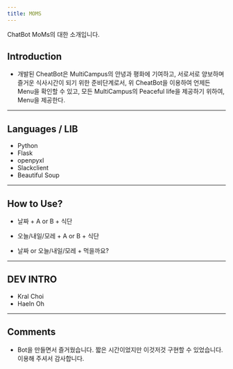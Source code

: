 ```yaml
---
title: MOMS
---
```


<p>ChatBot MoMs의 대한 소개입니다.</p>

## Introduction

* 개발된 CheatBot은 MultiCampus의 안녕과 평화에 기여하고, 서로서로 양보하며 즐거운 식사시간이 되기 위한 준비단계로서, 위 CheatBot을 이용하여 언제든 Menu을 확인할 수 있고, 모든 MultiCampus의 Peaceful life을 제공하기 위하여, Menu을 제공한다.

---

## Languages / LIB

* Python
* Flask
* openpyxl
* Slackclient
* Beautiful Soup

---

## How to Use?

* 날짜 + A or B + 식단

* 오늘/내일/모레 + A or B + 식단

* 날짜 or 오늘/내일/모레 + 먹을까요?

---

## DEV INTRO
* Kral Choi
* HaeIn Oh

---

## Comments
* Bot을 만들면서 즐거웠습니다. 짧은 시간이었지만 이것저것 구현할 수 있었습니다. 이용해 주셔서 감사합니다.
